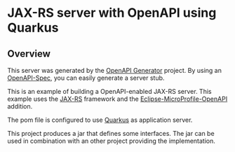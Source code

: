 # JAX-RS server with OpenAPI using Quarkus

## Overview
This server was generated by the [OpenAPI Generator](https://openapi-generator.tech) project. By using an
[OpenAPI-Spec](https://openapis.org), you can easily generate a server stub.

This is an example of building a OpenAPI-enabled JAX-RS server.
This example uses the [JAX-RS](https://jax-rs-spec.java.net/) framework and 
the [Eclipse-MicroProfile-OpenAPI](https://github.com/eclipse/microprofile-open-api) addition.

The pom file is configured to use [Quarkus](https://quarkus.io/) as application server.

This project produces a jar that defines some interfaces.
The jar can be used in combination with an other project providing the implementation.

